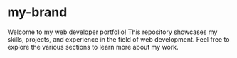 # my-brand

 Welcome to my web developer portfolio! This repository showcases my skills, projects, and experience in the field of web development.
 Feel free to explore the various sections to learn more about my work.

